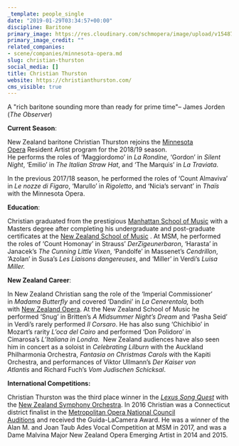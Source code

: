 ```yaml
---
_template: people_single
date: "2019-01-29T03:34:57+00:00"
discipline: Baritone
primary_image: https://res.cloudinary.com/schmopera/image/upload/v1548732867/media/2019/01/ChristianThurston.jpg
primary_image_credit: ""
related_companies:
- scene/companies/minnesota-opera.md
slug: christian-thurston
social_media: []
title: Christian Thurston
website: https://christianthurston.com/
cms_visible: true
---
```

A "rich baritone sounding more than ready for prime time"– James Jorden (_The Observer_)

**Current Season**:

New Zealand baritone Christian Thurston rejoins the [Minnesota Opera](https://mnopera.org/) Resident Artist program for the 2018/19 season.  
He performs the roles of ‘Maggiordomo’ in _La Rondine,_ ‘Gordon’ in _Silent Night_, ‘Emilio’ in _The Italian Straw Hat_, and ‘The Marquis’ in _La Traviata_.

In the previous 2017/18 season, he performed the roles of ‘Count Almaviva’ in _Le nozze di Figaro_, ‘Marullo’ in _Rigoletto_, and ‘Nicia’s servant’ in _Thaïs_ with the Minnesota Opera.  
  
**Education**:

Christian graduated from the prestigious [Manhattan School of Music](https://www.msmnyc.edu/) with a Masters degree after completing his undergraduate and post-graduate certificates at the [New Zealand School of Music](https://www.victoria.ac.nz/nzsm) . At MSM, he performed the roles of ‘Count Homonay’ in Strauss’ _DerZigeunerbaron_, ‘Harasta’ in Janacek’s _The Cunning Little Vixen_, ‘Pandolfe’ in Massenet’s _Cendrillon_, ‘Azolan’ in Susa’s _Les Liaisons_ _dangereuses_, and ‘Miller’ in Verdi’s _Luisa Miller._

**New Zealand Career**:

In New Zealand Christian sang the role of the ‘Imperial Commissioner’ in _Madama Butterfly_ and covered ‘Dandini’ in _La Cenerentola,_ both with [New Zealand Opera](http://www.nzopera.com/). At the New Zealand School of Music he performed ‘Snug’ in Britten’s _A Midsummer Night’s Dream_ and ‘Pasha Seid’ in Verdi’s rarely performed _Il Corsaro_. He has also sung ‘Chichibio’ in Mozart’s rarity _L’oca del Cairo_ and performed ‘Don Polidoro’ in Cimarosa’s _L’Italiana in Londra._  New Zealand audiences have also seen him in concert as a soloist in _Celebrating Lilburn_ with the Auckland Philharmonia Orchestra, _Fantasia on Christmas Carols_ with the Kapiti Orchestra, and performances of Viktor Ullmann’s _Der Kaiser von Atlantis_ and Richard Fuch’s _Vom Judischen Schicksal_.

**International Competitions:**

Christian Thurston was the third place winner in the [_Lexus Song Quest_](http://songquest.co.nz/) with the [New Zealand Symphony Orchestra](https://www.nzso.co.nz/). In 2016 Christian was a Connecticut district finalist in the [Metropolitan Opera National Council Auditions](http://www.metopera.org/About/Auditions/nationalcouncil/) and received the Guida-LaCamera Award. He was a winner of the Alan M. and Joan Taub Ades Vocal Competition at MSM in 2017, and was a Dame Malvina Major New Zealand Opera Emerging Artist in 2014 and 2015.
